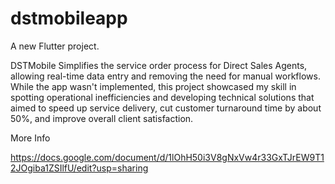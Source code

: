 # dstmobileapp

A new Flutter project.

DSTMobile Simplifies the service order process for Direct Sales Agents, 
allowing real-time data entry and removing the need for manual workflows. 
While the app wasn't implemented, this project showcased my skill in spotting operational 
inefficiencies and developing technical solutions that aimed to speed up service delivery, 
cut customer turnaround time by about 50%, and improve overall client satisfaction.

More Info

https://docs.google.com/document/d/1lOhH50i3V8gNxVw4r33GxTJrEW9T12JOgiba1ZSIlfU/edit?usp=sharing



